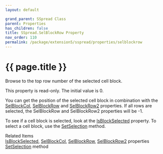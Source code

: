 ```yaml
---
layout: default

grand_parent: SSpread Class
parent: Properties
has_children: false
title: SSpread.SelBlockRow Property
nav_order: 110
permalink: /package/extension5/sspread/properties/selblockrow
---
```

# {{ page.title }}

Browse to the top row number of the selected cell block.

This property is read-only. The initial value is 0.

You can get the position of the selected cell block in combination with the <a href="/package/extension5/sspread/properties/selblockcol">SelBlockCol</a>, <a href="/package/extension5/sspread/properties/selblockrow">SelBlockRow</a> and <a href="/package/extension5/sspread/properties/selblockrow2">SelBlockRow2</a> properties.
If all rows are selected, the SelBlockRow and SelBlockRow2 properties will be -1.

To see if a cell block is selected, look at the <a href="/package/extension5/sspread/properties/isblockselected">IsBlockSelected</a> property.
To select a cell block, use the <a href="/package/extension5/sspread/methods/setselection">SetSelection</a>  method.

Related Items<br>
<a href="/package/extension5/sspread/properties/isblockselected">IsBlockSelected</a>, <a href="/package/extension5/sspread/properties/selblockcol">SelBlockCol</a>, <a href="/package/extension5/sspread/properties/selblockrow">SelBlockRow</a>, <a href="/package/extension5/sspread/properties/selblockrow2">SelBlockRow2</a> properties<br>
<a href="/package/extension5/sspread/methods/setselection">SetSelection</a> method  